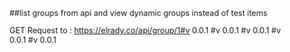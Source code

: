 ##list groups from api and view dynamic groups instead of test items

GET Request to : https://elrady.co/api/group/1#v 0.0.1
#v 0.0.1
#v 0.0.1
#v 0.0.1
#v 0.0.1
